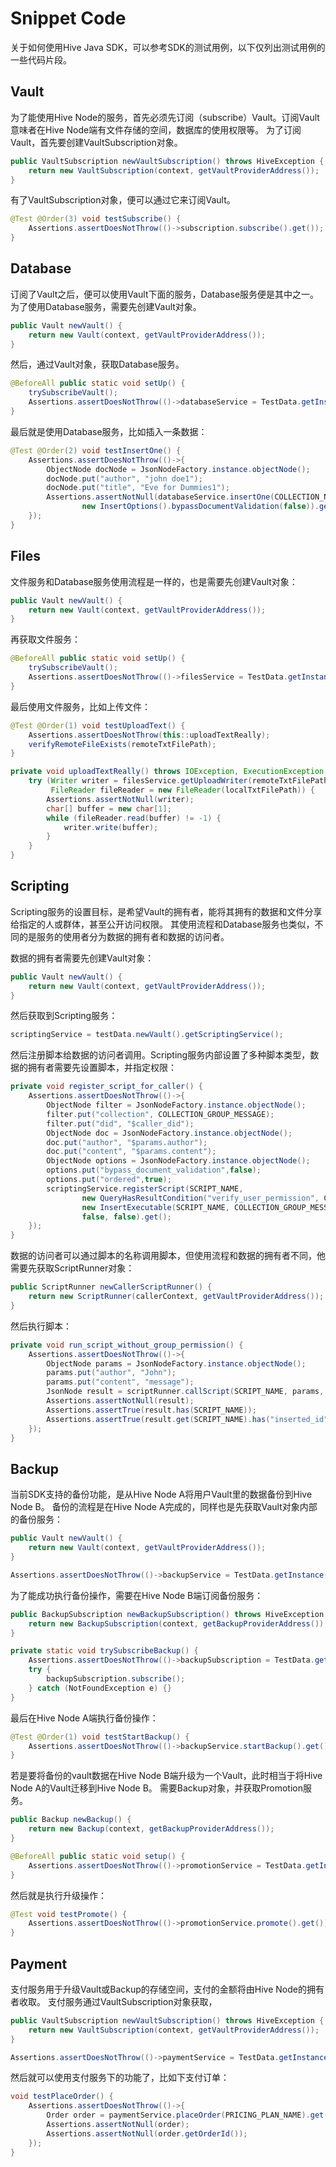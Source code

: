 # Snippet Code

关于如何使用Hive Java SDK，可以参考SDK的测试用例，以下仅列出测试用例的一些代码片段。

## Vault

为了能使用Hive Node的服务，首先必须先订阅（subscribe）Vault。订阅Vault意味者在Hive Node端有文件存储的空间，数据库的使用权限等。
为了订阅Vault，首先要创建VaultSubscription对象。

```java
public VaultSubscription newVaultSubscription() throws HiveException {
    return new VaultSubscription(context, getVaultProviderAddress());
}
```

有了VaultSubscription对象，便可以通过它来订阅Vault。

```java
@Test @Order(3) void testSubscribe() {
    Assertions.assertDoesNotThrow(()->subscription.subscribe().get());
}
```

## Database

订阅了Vault之后，便可以使用Vault下面的服务，Database服务便是其中之一。
为了使用Database服务，需要先创建Vault对象。

```java
public Vault newVault() {
    return new Vault(context, getVaultProviderAddress());
}
```

然后，通过Vault对象，获取Database服务。

```java
@BeforeAll public static void setUp() {
    trySubscribeVault();
    Assertions.assertDoesNotThrow(()->databaseService = TestData.getInstance().newVault().getDatabaseService());
}
```

最后就是使用Database服务，比如插入一条数据：

```java
@Test @Order(2) void testInsertOne() {
    Assertions.assertDoesNotThrow(()->{
        ObjectNode docNode = JsonNodeFactory.instance.objectNode();
        docNode.put("author", "john doe1");
        docNode.put("title", "Eve for Dummies1");
        Assertions.assertNotNull(databaseService.insertOne(COLLECTION_NAME, docNode,
                new InsertOptions().bypassDocumentValidation(false)).get());
    });
}
```

## Files

文件服务和Database服务使用流程是一样的，也是需要先创建Vault对象：

```java
public Vault newVault() {
    return new Vault(context, getVaultProviderAddress());
}
```

再获取文件服务：

```java
@BeforeAll public static void setUp() {
    trySubscribeVault();
    Assertions.assertDoesNotThrow(()->filesService = TestData.getInstance().newVault().getFilesService());
}
```

最后使用文件服务，比如上传文件：

```java
@Test @Order(1) void testUploadText() {
    Assertions.assertDoesNotThrow(this::uploadTextReally);
    verifyRemoteFileExists(remoteTxtFilePath);
}

private void uploadTextReally() throws IOException, ExecutionException, InterruptedException {
    try (Writer writer = filesService.getUploadWriter(remoteTxtFilePath).get();
         FileReader fileReader = new FileReader(localTxtFilePath)) {
        Assertions.assertNotNull(writer);
        char[] buffer = new char[1];
        while (fileReader.read(buffer) != -1) {
            writer.write(buffer);
        }
    }
}
```

## Scripting

Scripting服务的设置目标，是希望Vault的拥有者，能将其拥有的数据和文件分享给指定的人或群体，甚至公开访问权限。
其使用流程和Database服务也类似，不同的是服务的使用者分为数据的拥有者和数据的访问者。

数据的拥有者需要先创建Vault对象：

```java
public Vault newVault() {
    return new Vault(context, getVaultProviderAddress());
}
```

然后获取到Scripting服务：

```java
scriptingService = testData.newVault().getScriptingService();
```

然后注册脚本给数据的访问者调用。Scripting服务内部设置了多种脚本类型，数据的拥有者需要先设置脚本，并指定权限：

```java
private void register_script_for_caller() {
    Assertions.assertDoesNotThrow(()->{
        ObjectNode filter = JsonNodeFactory.instance.objectNode();
        filter.put("collection", COLLECTION_GROUP_MESSAGE);
        filter.put("did", "$caller_did");
        ObjectNode doc = JsonNodeFactory.instance.objectNode();
        doc.put("author", "$params.author");
        doc.put("content", "$params.content");
        ObjectNode options = JsonNodeFactory.instance.objectNode();
        options.put("bypass_document_validation",false);
        options.put("ordered",true);
        scriptingService.registerScript(SCRIPT_NAME,
                new QueryHasResultCondition("verify_user_permission", COLLECTION_GROUP, filter),
                new InsertExecutable(SCRIPT_NAME, COLLECTION_GROUP_MESSAGE, doc, options),
                false, false).get();
    });
}
```

数据的访问者可以通过脚本的名称调用脚本，但使用流程和数据的拥有者不同，他需要先获取ScriptRunner对象：

```java
public ScriptRunner newCallerScriptRunner() {
    return new ScriptRunner(callerContext, getVaultProviderAddress());
}
```

然后执行脚本：

```java
private void run_script_without_group_permission() {
    Assertions.assertDoesNotThrow(()->{
        ObjectNode params = JsonNodeFactory.instance.objectNode();
        params.put("author", "John");
        params.put("content", "message");
        JsonNode result = scriptRunner.callScript(SCRIPT_NAME, params, targetDid, appDid, JsonNode.class).get();
        Assertions.assertNotNull(result);
        Assertions.assertTrue(result.has(SCRIPT_NAME));
        Assertions.assertTrue(result.get(SCRIPT_NAME).has("inserted_id"));
    });
}
```

## Backup

当前SDK支持的备份功能，是从Hive Node A将用户Vault里的数据备份到Hive Node B。
备份的流程是在Hive Node A完成的，同样也是先获取Vault对象内部的备份服务：

```java
public Vault newVault() {
    return new Vault(context, getVaultProviderAddress());
}

Assertions.assertDoesNotThrow(()->backupService = TestData.getInstance().getBackupService());
```

为了能成功执行备份操作，需要在Hive Node B端订阅备份服务：

```java
public BackupSubscription newBackupSubscription() throws HiveException {
    return new BackupSubscription(context, getBackupProviderAddress());
}

private static void trySubscribeBackup() {
    Assertions.assertDoesNotThrow(()->backupSubscription = TestData.getInstance().newBackupSubscription());
    try {
        backupSubscription.subscribe();
    } catch (NotFoundException e) {}
}
```

最后在Hive Node A端执行备份操作：

```java
@Test @Order(1) void testStartBackup() {
    Assertions.assertDoesNotThrow(()->backupService.startBackup().get());
}
```

若是要将备份的vault数据在Hive Node B端升级为一个Vault，此时相当于将Hive Node A的Vault迁移到Hive Node B。
需要Backup对象，并获取Promotion服务。

```java
public Backup newBackup() {
    return new Backup(context, getBackupProviderAddress());
}

@BeforeAll public static void setup() {
    Assertions.assertDoesNotThrow(()->promotionService = TestData.getInstance().newBackup().getPromotionService());
}
```

然后就是执行升级操作：

```java
@Test void testPromote() {
    Assertions.assertDoesNotThrow(()->promotionService.promote().get());
}
```

## Payment

支付服务用于升级Vault或Backup的存储空间，支付的金额将由Hive Node的拥有者收取。
支付服务通过VaultSubscription对象获取，

```java
public VaultSubscription newVaultSubscription() throws HiveException {
    return new VaultSubscription(context, getVaultProviderAddress());
}

Assertions.assertDoesNotThrow(()->paymentService = TestData.getInstance().newVaultSubscription());
```

然后就可以使用支付服务下的功能了，比如下支付订单：

```java
void testPlaceOrder() {
    Assertions.assertDoesNotThrow(()->{
        Order order = paymentService.placeOrder(PRICING_PLAN_NAME).get();
        Assertions.assertNotNull(order);
        Assertions.assertNotNull(order.getOrderId());
    });
}
```
